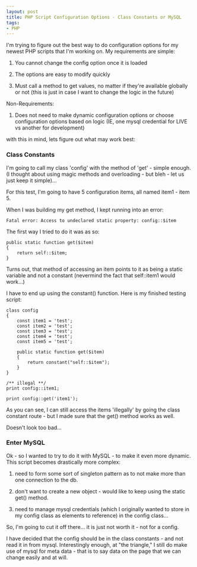 ```yaml
---
layout: post
title: PHP Script Configuration Options - Class Constants or MySQL
tags:
- PHP
---
```


I'm trying to figure out the best way to do configuration options for my newest PHP scripts that I'm working on.  My requirements are simple:

1) You cannot change the config option once it is loaded

2) The options are easy to modify quickly

3) Must call a method to get values, no matter if they're available globally or not (this is just in case I want to change the logic in the future)

Non-Requirements:

1) Does not need to make dynamic configuration options or choose configuration options based on logic (IE, one mysql credential for LIVE vs another for development)

with this in mind, lets figure out what may work best:


### Class Constants

I'm going to call my class 'config' with the method of 'get' - simple enough.  (I thought about using magic methods and overloading - but bleh - let us just keep it simple)...

For this test, I'm going to have 5 configuration items, all named item1 - item 5.

When I was building my get method, I kept running into an error:


    
    
    Fatal error: Access to undeclared static property: config::$item
    



The first way I tried to do it was as so:

```php?start_inline=1
public static function get($item)
{
    return self::$item;
}
```

Turns out, that method of accessing an item points to it as being a static variable and not a constant (nevermind the fact that self::item1 would work...)

I have to end up using the constant() function.  Here is my finished testing script:

```php?start_inline=1
class config
{
    const item1 = 'test';
    const item2 = 'test';
    const item3 = 'test';
    const item4 = 'test';
    const item5 = 'test';

    public static function get($item)
    {
        return constant("self::$item");
    }
}

/** illegal **/
print config::item1;

print config::get('item1');
```

As you can see, I can still access the items 'illegally' by going the class constant route - but I made sure that the get() method works as well.

Doesn't look too bad...


### Enter MySQL

Ok - so I wanted to try to do it with MySQL - to make it even more dynamic.  This script becomes drastically more complex:

1) need to form some sort of singleton pattern as to not make more than one connection to the db.

2) don't want to create a new object - would like to keep using the static get() method.

3) need to manage mysql credentials (which I originally wanted to store in my config class as elements to reference) in the config class...

So, I'm going to cut it off there... it is just not worth it - not for a config.

I have decided that the config should be in the class constants - and not read it in from mysql.  Interestingly enough, at "the triangle," I still do make use of mysql for meta data - that is to say data on the page that we can change easily and at will.
